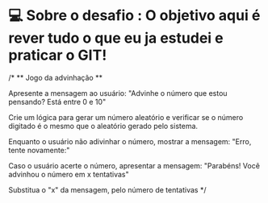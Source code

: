 # 💻 Sobre o desafio : O objetivo aqui é rever tudo o que eu ja estudei e praticar o GIT!

/*
  ** Jogo da advinhação **

  Apresente a mensagem ao usuário:
  "Advinhe o número que estou pensando? Está entre 0 e 10"

  Crie um lógica para gerar um número aleatório 
  e verificar se o número digitado é o mesmo que o aleatório gerado pelo sistema.

  Enquanto o usuário não adivinhar o número, mostrar a mensagem:
  "Erro, tente novamente:"

  Caso o usuário acerte o número, apresentar a mensagem:
  "Parabéns! Você advinhou o número em x tentativas"

  Substitua o "x" da mensagem, pelo número de tentativas
*/